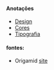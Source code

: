 #### Anotações
-  [Design](./design.md)
-  [Cores](./cores.md)
-  [Tipografia](./tipografia.md)

#### fontes:
- Origamid [site](https://www.origamid.com/)